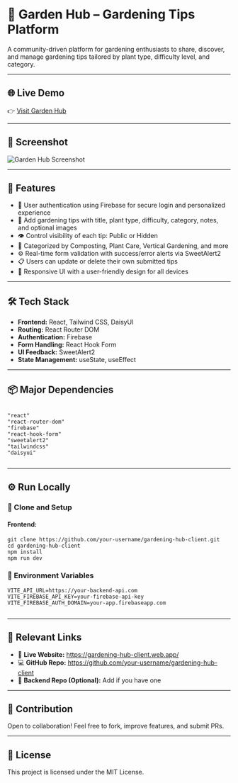 <!DOCTYPE html>
<html lang="en">
<head>
  <meta charset="UTF-8" />
    
</head>
<body>
  <h1>🌿 Garden Hub – Gardening Tips Platform</h1>

  <p>A community-driven platform for gardening enthusiasts to share, discover, and manage gardening tips tailored by plant type, difficulty level, and category.</p>

  <hr />

  <h2>🌐 Live Demo</h2>
  <p>👉 <a href="https://gardening-hub-client.web.app/" target="_blank" rel="noopener noreferrer">Visit Garden Hub</a></p>

  <hr />

  <h2>📸 Screenshot</h2>
  <img src="./screenshot.png" alt="Garden Hub Screenshot" />
  <!-- Replace ./screenshot.png with actual path or URL -->

  <hr />

  <h2>🔑 Features</h2>
  <ul>
    <li>🔐 User authentication using Firebase for secure login and personalized experience</li>
    <li>📝 Add gardening tips with title, plant type, difficulty, category, notes, and optional images</li>
    <li>👁️ Control visibility of each tip: Public or Hidden</li>
    <li>🧾 Categorized by Composting, Plant Care, Vertical Gardening, and more</li>
    <li>⚙️ Real-time form validation with success/error alerts via SweetAlert2</li>
    <li>📋 Users can update or delete their own submitted tips</li>
    <li>📱 Responsive UI with a user-friendly design for all devices</li>
  </ul>

  <hr />

  <h2>🛠️ Tech Stack</h2>
  <ul>
    <li><strong>Frontend:</strong> React, Tailwind CSS, DaisyUI</li>
    <li><strong>Routing:</strong> React Router DOM</li>
    <li><strong>Authentication:</strong> Firebase</li>
    <li><strong>Form Handling:</strong> React Hook Form</li>
    <li><strong>UI Feedback:</strong> SweetAlert2</li>
    <li><strong>State Management:</strong> useState, useEffect</li>
  </ul>

  <hr />

  <h2>📦 Major Dependencies</h2>
  <pre><code>
"react"
"react-router-dom"
"firebase"
"react-hook-form"
"sweetalert2"
"tailwindcss"
"daisyui"
  </code></pre>

  <hr />

  <h2>⚙️ Run Locally</h2>
  <h3>📁 Clone and Setup</h3>

  <h4>Frontend:</h4>
  <pre><code>git clone https://github.com/your-username/gardening-hub-client.git
cd gardening-hub-client
npm install
npm run dev
</code></pre>

  <h3>🔐 Environment Variables</h3>
  <pre><code>VITE_API_URL=https://your-backend-api.com
VITE_FIREBASE_API_KEY=your-firebase-api-key
VITE_FIREBASE_AUTH_DOMAIN=your-app.firebaseapp.com
  </code></pre>

  <hr />

  <h2>🔗 Relevant Links</h2>
  <ul>
    <li>🔴 <strong>Live Website:</strong> <a href="https://gardening-hub-client.web.app/" target="_blank" rel="noopener noreferrer">https://gardening-hub-client.web.app/</a></li>
    <li>💻 <strong>GitHub Repo:</strong> <a href="https://github.com/tasnimulhasan873/gardening-hub-client" target="_blank" rel="noopener noreferrer">https://github.com/your-username/gardening-hub-client</a></li>
    <li>📄 <strong>Backend Repo (Optional):</strong> Add if you have one</li>
  </ul>

  <hr />

  <h2>🙌 Contribution</h2>
  <p>Open to collaboration! Feel free to fork, improve features, and submit PRs.</p>

  <hr />

  <h2>📜 License</h2>
  <p>This project is licensed under the MIT License.</p>
</body>
</html>
